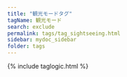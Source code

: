 ```yaml
---
title: "観光モードタグ"
tagName: 観光モード
search: exclude
permalink: tags/tag_sightseeing.html
sidebar: mydoc_sidebar
folder: tags
---
```

{% include taglogic.html %}
